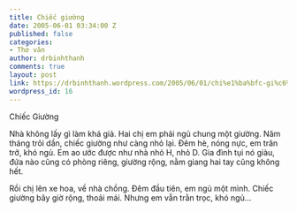 ```yaml
---
title: Chiếc giường
date: 2005-06-01 03:34:00 Z
published: false
categories:
- Thơ văn
author: drbinhthanh
comments: true
layout: post
link: https://drbinhthanh.wordpress.com/2005/06/01/chi%e1%ba%bfc-gi%c6%b0%e1%bb%9dng/
wordpress_id: 16
---
```


Chiếc Giường

Nhà không lấy gì làm khá giả. Hai chị em phải ngủ chung một giường. Năm tháng trôi dần, chiếc giường như càng nhỏ lại. Ðêm hè, nóng nực, em trăn trở, khó ngủ. Em ao ước được như nhà nhỏ H, nhỏ D. Gia đình tụi nó giàu, đứa nào cũng có phòng riêng, giường rộng, nằm giang hai tay cũng không hết.  

Rồi chị lên xe hoa, về nhà chồng. Ðêm đầu tiên, em ngủ một mình. Chiếc giường bây giờ rộng, thoải mái. Nhưng em vẫn trằn trọc, khó ngủ…